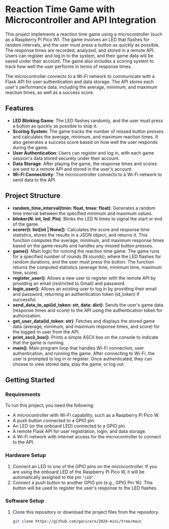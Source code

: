 # Reaction Time Game with Microcontroller and API Integration

This project implements a reaction time game using a microcontroller (such as a Raspberry Pi Pico W). The game involves an LED that flashes for random intervals, and the user must press a button as quickly as possible. The response times are recorded, analyzed, and stored in a remote API. Users can register and log in to the system, and their game data will be saved under their account. The game also includes a scoring system to track how well the user performs in terms of response times.

The microcontroller connects to a Wi-Fi network to communicate with a Flask API for user authentication and data storage. The API stores each user's performance data, including the average, minimum, and maximum reaction times, as well as a success score.

## Features

- **LED Blinking Game**: The LED flashes randomly, and the user must press a button as quickly as possible to stop it.
- **Scoring System**: The game tracks the number of missed button presses and calculates the average, minimum, and maximum reaction times. It also generates a success score based on how well the user responds during the game.
- **User Authentication**: Users can register and log in, with each game session's data stored securely under their account.
- **Data Storage**: After playing the game, the response times and scores are sent to a remote API and stored in the user's account.
- **Wi-Fi Connectivity**: The microcontroller connects to a Wi-Fi network to send data to the API.

## Project Structure

- **random_time_interval(tmin: float, tmax: float)**: Generates a random time interval between the specified minimum and maximum values.
- **blinker(N: int, led: Pin)**: Blinks the LED N times to signal the start or end of the game.
- **scorer(t: list[int | None])**: Calculates the score and response time statistics, stores the results in a JSON object, and returns it. This function computes the average, minimum, and maximum response times based on the game results and handles any missed button presses.
- **game()**: Main logic for running the reaction time game. The game runs for a specified number of rounds (N rounds), where the LED flashes for random durations, and the user must press the button. The function returns the computed statistics (average time, minimum time, maximum time, score).
- **register_user()**: Allows a new user to register with the remote API by providing an email (restricted to Gmail) and password.
- **login_user()**: Allows an existing user to log in by providing their email and password, returning an authentication token (id_token) if successful.
- **send_data_to_api(id_token: str, data: dict)**: Sends the user's game data (response times and score) to the API using the authentication token for authorization.
- **get_user_data(id_token: str)**: Fetches and displays the stored game data (average, minimum, and maximum response times, and score) for the logged-in user from the API.
- **print_ascii_box()**: Prints a simple ASCII box on the console to indicate that the game is running.
- **main()**: Main program loop that handles Wi-Fi connection, user authentication, and running the game. After connecting to Wi-Fi, the user is prompted to log in or register. Once authenticated, they can choose to view stored data, play the game, or log out.

## Getting Started

### Requirements

To run this project, you need the following:

- A microcontroller with Wi-Fi capability, such as a Raspberry Pi Pico W.
- A push button connected to a GPIO pin.
- An LED (or the onboard LED) connected to a GPIO pin.
- A remote Flask API for user registration, login, and data storage.
- A Wi-Fi network with internet access for the microcontroller to connect to the API.

### Hardware Setup

1. Connect an LED to one of the GPIO pins on the microcontroller. If you are using the onboard LED of the Raspberry Pi Pico W, it will be automatically assigned to the pin `"LED"`.
2. Connect a push button to another GPIO pin (e.g., GPIO Pin 16). This button will be used to register the user's response to the LED flashes.

### Software Setup

1. Clone this repository or download the project files from the repository.
   ```bash
   git clone https://github.com/gacicero/2024-mini/tree/main
